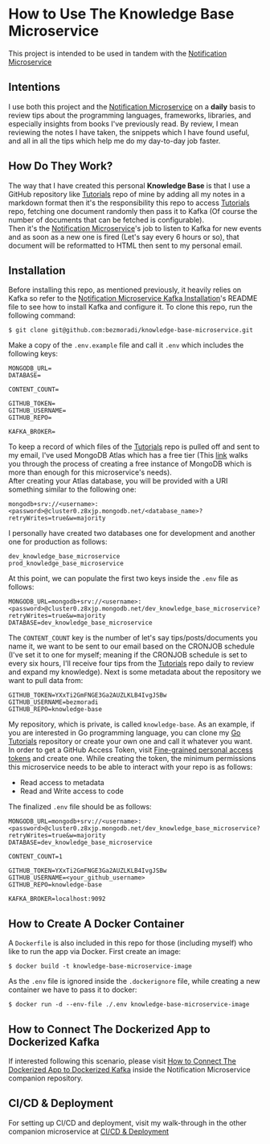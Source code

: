 # How to Use The Knowledge Base Microservice

This project is intended to be used in tandem with the [Notification Microservice](https://github.com/bezmoradi/notification-microservice)

## Intentions

I use both this project and the [Notification Microservice](https://github.com/bezmoradi/notification-microservice) on a **daily** basis to review tips about the programming languages, frameworks, libraries, and especially insights from books I've previously read. By review, I mean reviewing the notes I have taken, the snippets which I have found useful, and all in all the tips which help me do my day-to-day job faster.

## How Do They Work?

The way that I have created this personal **Knowledge Base** is that I use a GitHub repository like [Tutorials](https://github.com/bezmoradi/tutorials) repo of mine by adding all my notes in a markdown format then it's the responsibility this repo to access [Tutorials](https://github.com/bezmoradi/tutorials) repo, fetching one document randomly then pass it to Kafka (Of course the number of documents that can be fetched is configurable).  
Then it's the [Notification Microservice](https://github.com/bezmoradi/notification-microservice)'s job to listen to Kafka for new events and as soon as a new one is fired (Let's say every 6 hours or so), that document will be reformatted to HTML then sent to my personal email.

## Installation

Before installing this repo, as mentioned previously, it heavily relies on Kafka so refer to the [Notification Microservice Kafka Installation](https://github.com/bezmoradi/notification-microservice?tab=readme-ov-file#kafka-installation)'s README file to see how to install Kafka and configure it. To clone this repo, run the following command:

```text
$ git clone git@github.com:bezmoradi/knowledge-base-microservice.git
```

Make a copy of the `.env.example` file and call it `.env` which includes the following keys:

```text
MONGODB_URL=
DATABASE=

CONTENT_COUNT=

GITHUB_TOKEN=
GITHUB_USERNAME=
GITHUB_REPO=

KAFKA_BROKER=
```

To keep a record of which files of the [Tutorials](https://github.com/bezmoradi/tutorials) repo is pulled off and sent to my email, I've used MongoDB Atlas which has a free tier (This [link](https://www.mongodb.com/database/free) walks you through the process of creating a free instance of MongoDB which is more than enough for this microservice's needs).  
After creating your Atlas database, you will be provided with a URI something similar to the following one:

```text
mongodb+srv://<username>:<password>@cluster0.z8xjp.mongodb.net/<database_name>?retryWrites=true&w=majority
```

I personally have created two databases one for development and another one for production as follows:

```text
dev_knowledge_base_microservice
prod_knowledge_base_microservice
```

At this point, we can populate the first two keys inside the `.env` file as follows:

```text
MONGODB_URL=mongodb+srv://<username>:<password>@cluster0.z8xjp.mongodb.net/dev_knowledge_base_microservice?retryWrites=true&w=majority
DATABASE=dev_knowledge_base_microservice
```

The `CONTENT_COUNT` key is the number of let's say tips/posts/documents you name it, we want to be sent to our email based on the CRONJOB schedule (I've set it to one for myself; meaning if the CRONJOB schedule is set to every six hours, I'll receive four tips from the [Tutorials](https://github.com/bezmoradi/tutorials) repo daily to review and expand my knowledge).
Next is some metadata about the repository we want to pull data from:

```text
GITHUB_TOKEN=YXxTi2GmFNGE3Ga2AUZLKLB4IvgJSBw
GITHUB_USERNAME=bezmoradi
GITHUB_REPO=knowledge-base
```

My repository, which is private, is called `knowledge-base`. As an example, if you are interested in Go programming language, you can clone my [Go Tutorials](https://github.com/bezmoradi/tutorials/tree/master/go) repository or create your own one and call it whatever you want.  
In order to get a GitHub Access Token, visit [Fine-grained personal access tokens](https://github.com/settings/tokens?type=beta) and create one. While creating the token, the minimum permissions this microservice needs to be able to interact with your repo is as follows:

-   Read access to metadata
-   Read and Write access to code  

The finalized `.env` file should be as follows:

```text
MONGODB_URL=mongodb+srv://<username>:<password>@cluster0.z8xjp.mongodb.net/dev_knowledge_base_microservice?retryWrites=true&w=majority
DATABASE=dev_knowledge_base_microservice

CONTENT_COUNT=1

GITHUB_TOKEN=YXxTi2GmFNGE3Ga2AUZLKLB4IvgJSBw
GITHUB_USERNAME=<your_github_username>
GITHUB_REPO=knowledge-base

KAFKA_BROKER=localhost:9092
```

## How to Create A Docker Container

A `Dockerfile` is also included in this repo for those (including myself) who like to run the app via Docker. First create an image:

```text
$ docker build -t knowledge-base-microservice-image
```

As the `.env` file is ignored inside the `.dockerignore` file, while creating a new container we have to pass it to docker:  

```text
$ docker run -d --env-file ./.env knowledge-base-microservice-image
```

## How to Connect The Dockerized App to Dockerized Kafka

If interested following this scenario, please visit
[How to Connect The Dockerized App to Dockerized Kafka](https://github.com/bezmoradi/notification-microservice?tab=readme-ov-file#how-to-connect-the-dockerized-app-to-dockerized-kafka) inside the Notification Microservice companion repository.

## CI/CD & Deployment

For setting up CI/CD and deployment, visit my walk-through in the other companion microservice at [CI/CD & Deployment](https://github.com/bezmoradi/notification-microservice?tab=readme-ov-file#cicd--deployment)
